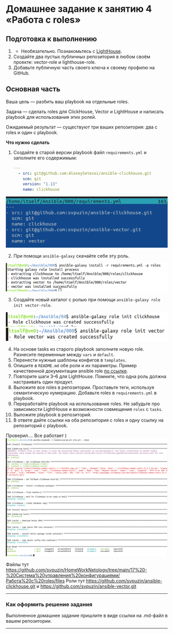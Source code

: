# Домашнее задание к занятию 4 «Работа с roles»

## Подготовка к выполнению

1. * Необязательно. Познакомьтесь с [LightHouse](https://youtu.be/ymlrNlaHzIY?t=929).
2. Создайте два пустых публичных репозитория в любом своём проекте: vector-role и lighthouse-role.
3. Добавьте публичную часть своего ключа к своему профилю на GitHub.

## Основная часть

Ваша цель — разбить ваш playbook на отдельные roles. 

Задача — сделать roles для ClickHouse, Vector и LightHouse и написать playbook для использования этих ролей. 

Ожидаемый результат — существуют три ваших репозитория: два с roles и один с playbook.

**Что нужно сделать**

1. Создайте в старой версии playbook файл `requirements.yml` и заполните его содержимым:

   ```yaml
   ---
     - src: git@github.com:AlexeySetevoi/ansible-clickhouse.git
       scm: git
       version: "1.13"
       name: clickhouse 
   ```

![s1](https://github.com/svpuzin/HomeWorkNetology/blob/main/17%20-%20Система%20управления%20конфигурациями/Работа%20с%20roles/img/Снимок%20экрана%202025-07-11%20в%2016.43.47.png)

2. При помощи `ansible-galaxy` скачайте себе эту роль.

![s4](https://github.com/svpuzin/HomeWorkNetology/blob/main/17%20-%20Система%20управления%20конфигурациями/Работа%20с%20roles/img/Снимок%20экрана%202025-07-11%20в%2015.08.23.png)

3. Создайте новый каталог с ролью при помощи `ansible-galaxy role init vector-role`.

![s2](https://github.com/svpuzin/HomeWorkNetology/blob/main/17%20-%20Система%20управления%20конфигурациями/Работа%20с%20roles/img/Снимок%20экрана%202025-07-11%20в%2001.36.45.png)
![s3](https://github.com/svpuzin/HomeWorkNetology/blob/main/17%20-%20Система%20управления%20конфигурациями/Работа%20с%20roles/img/Снимок%20экрана%202025-07-11%20в%2001.36.56.png)

4. На основе tasks из старого playbook заполните новую role. Разнесите переменные между `vars` и `default`. 
5. Перенести нужные шаблоны конфигов в `templates`.
6. Опишите в `README.md` обе роли и их параметры. Пример качественной документации ansible role [по ссылке](https://github.com/cloudalchemy/ansible-prometheus).
7. Повторите шаги 3–6 для LightHouse. Помните, что одна роль должна настраивать один продукт.
8. Выложите все roles в репозитории. Проставьте теги, используя семантическую нумерацию. Добавьте roles в `requirements.yml` в playbook.
9. Переработайте playbook на использование roles. Не забудьте про зависимости LightHouse и возможности совмещения `roles` с `tasks`.
10. Выложите playbook в репозиторий.
11. В ответе дайте ссылки на оба репозитория с roles и одну ссылку на репозиторий с playbook.


Проверил.... Все работает )
![s5](https://github.com/svpuzin/HomeWorkNetology/blob/main/17%20-%20Система%20управления%20конфигурациями/Работа%20с%20roles/img/Снимок%20экрана%202025-07-11%20в%2015.54.35.png)


Файлы тут https://github.com/svpuzin/HomeWorkNetology/tree/main/17%20-%20Система%20управления%20конфигурациями/Работа%20с%20roles/files
Роли тут https://github.com/svpuzin/ansible-clickhouse.git и https://github.com/svpuzin/ansible-vector.git


---

### Как оформить решение задания

Выполненное домашнее задание пришлите в виде ссылки на .md-файл в вашем репозитории.

---
